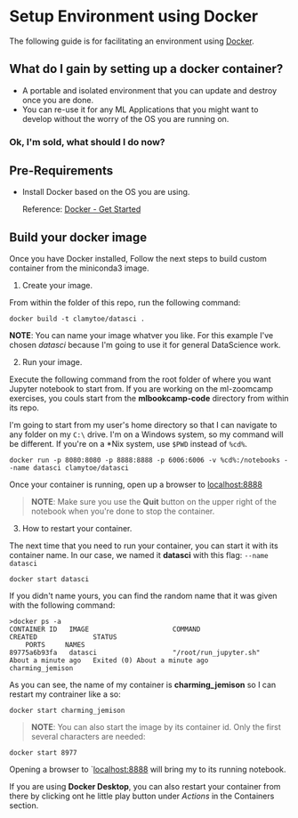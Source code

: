 # Setup Environment using Docker 

The following guide is for facilitating an environment using [Docker](https://www.docker.com/). 

## What do I gain by setting up a docker container? 

- A portable and isolated environment that you can update and destroy once you are done. 
- You can re-use it for any ML Applications that you might want to develop without the worry of the OS you are running on. 


### Ok, I'm sold, what should I do now? 

## Pre-Requirements

- Install Docker based on the OS you are using. 
 
    Reference: [Docker - Get Started](https://www.docker.com/get-started)

## Build your docker image

Once you have Docker installed, Follow the next steps to build custom container from the miniconda3 image. 

1. Create your image.

From within the folder of this repo, run the following command:

```
docker build -t clamytoe/datasci .
```

**NOTE**: You can name your image whatver you like.
For this example I've chosen *datasci* because I'm going to use it for general DataScience work.

2. Run your image.

Execute the following command from the root folder of where you want Jupyter notebook to start from.
If you are working on the ml-zoomcamp exercises, you couls start from the **mlbookcamp-code** directory from within its repo.

I'm going to start from my user's home directory so that I can navigate to any folder on my `C:\` drive.
I'm on a Windows system, so my command will be different.
If you're on a *Nix system, use `$PWD` instead of `%cd%`.

```
docker run -p 8080:8080 -p 8888:8888 -p 6006:6006 -v %cd%:/notebooks --name datasci clamytoe/datasci
```

Once your container is running, open up a browser to [localhost:8888](http://localhost:8888)

> **NOTE**: Make sure you use the **Quit** button on the upper right of the notebook when you're done to stop the container.

3. How to restart your container.

The next time that you need to run your container, you can start it with its container name.
In our case, we named it **datasci** with this flag: `--name datasci`

```
docker start datasci
```

If you didn't name yours, you can find the random name that it was given with the following command:

```
>docker ps -a
CONTAINER ID   IMAGE                     COMMAND                  CREATED              STATUS
    PORTS     NAMES
89775a6b93fa   datasci                   "/root/run_jupyter.sh"   About a minute ago   Exited (0) About a minute ago             charming_jemison
```

As you can see, the name of my container is **charming_jemison** so I can restart my contrainer like a so:

```
docker start charming_jemison
```

> **NOTE**: You can also start the image by its container id.
Only the first several characters are needed:
```
docker start 8977
```

Opening a browser to `[localhost:8888](http://localhost:8888) will bring my to its running notebook.

If you are using **Docker Desktop**, you can also restart your container from there by clicking ont he little play button under *Actions* in the Containers section.
